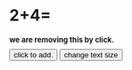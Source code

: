 <html>

<head>
    <script src="main.js/main.js"></script>
</head>

<body>
    <div>
        <h1 id="hi">
            2+4= </h1>
        <h1 id="cha" style="font-size: small;">
            we are removing this by click.
        </h1>
        <h1 id="h2" style="display: none;">
            you have click to display this heading. using functions
        </h1>
    </div>
    <button type="button" onclick="myfunction()">
        click to add.
    </button>
    <button type="button" onclick="document.getElementById('cha').style.fontSize= '40px' ">
        change text size
    </button> 



</body>

</html>
